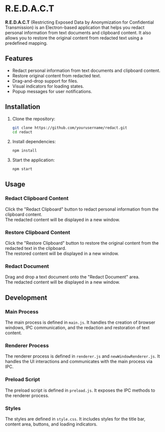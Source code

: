 # R.E.D.A.C.T

**R.E.D.A.C.T** (Restricting Exposed Data by Anonymization for Confidential Transmission) is an Electron-based application that helps you redact personal information from text documents and clipboard content. It also allows you to restore the original content from redacted text using a predefined mapping.

## Features

- Redact personal information from text documents and clipboard content.
- Restore original content from redacted text.
- Drag-and-drop support for files.
- Visual indicators for loading states.
- Popup messages for user notifications.

## Installation

1. Clone the repository:

    ```sh
    git clone https://github.com/yourusername/redact.git
    cd redact
    ```

2. Install dependencies:

    ```sh
    npm install
    ```

3. Start the application:

    ```sh
    npm start
    ```

## Usage

### Redact Clipboard Content
Click the "Redact Clipboard" button to redact personal information from the clipboard content.  
The redacted content will be displayed in a new window.

### Restore Clipboard Content
Click the "Restore Clipboard" button to restore the original content from the redacted text in the clipboard.  
The restored content will be displayed in a new window.

### Redact Document
Drag and drop a text document onto the "Redact Document" area.  
The redacted content will be displayed in a new window.

## Development

### Main Process
The main process is defined in `main.js`. It handles the creation of browser windows, IPC communication, and the redaction and restoration of text content.

### Renderer Process
The renderer process is defined in `renderer.js` and `newWindowRenderer.js`. It handles the UI interactions and communicates with the main process via IPC.

### Preload Script
The preload script is defined in `preload.js`. It exposes the IPC methods to the renderer process.

### Styles
The styles are defined in `style.css`. It includes styles for the title bar, content area, buttons, and loading indicators.
